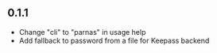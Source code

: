 ## 0.1.1

* Change "cli" to "parnas" in usage help
* Add fallback to password from a file for Keepass backend